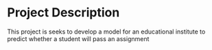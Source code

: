 # Project Description

This project is seeks to develop a model for an educational institute to predict whether a student will pass an assignment
